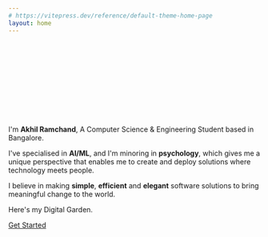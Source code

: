 ```yaml
---
# https://vitepress.dev/reference/default-theme-home-page
layout: home
---
```


<br><br><br><br><br><br><br><br><br>
<Oneko />

I'm **Akhil Ramchand**, A Computer Science & Engineering Student based in Bangalore. 

I've specialised in **AI/ML**, and I'm minoring in **psychology**, which gives me a unique perspective that enables me to create and deploy solutions where technology meets people.  


I believe in making **simple**, **efficient** and **elegant** software solutions to bring meaningful change to the world. 

Here's my Digital Garden. 

[Get Started](artofvisualstorytelling)

